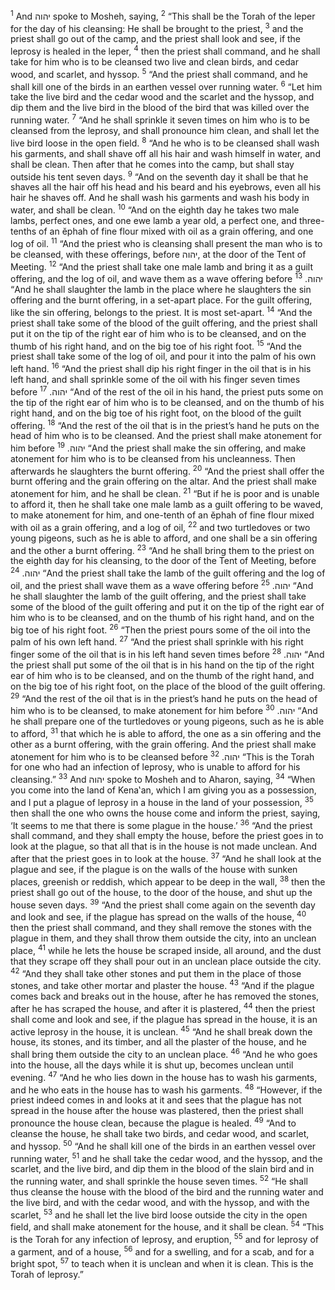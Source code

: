<sup>1</sup> And יהוה spoke to Mosheh, saying,
<sup>2</sup> “This shall be the Torah of the leper for the day of his cleansing: He shall be brought to the priest,
<sup>3</sup> and the priest shall go out of the camp, and the priest shall look and see, if the leprosy is healed in the leper,
<sup>4</sup> then the priest shall command, and he shall take for him who is to be cleansed two live and clean birds, and cedar wood, and scarlet, and hyssop.
<sup>5</sup> “And the priest shall command, and he shall kill one of the birds in an earthen vessel over running water.
<sup>6</sup> “Let him take the live bird and the cedar wood and the scarlet and the hyssop, and dip them and the live bird in the blood of the bird that was killed over the running water.
<sup>7</sup> “And he shall sprinkle it seven times on him who is to be cleansed from the leprosy, and shall pronounce him clean, and shall let the live bird loose in the open field.
<sup>8</sup> “And he who is to be cleansed shall wash his garments, and shall shave off all his hair and wash himself in water, and shall be clean. Then after that he comes into the camp, but shall stay outside his tent seven days.
<sup>9</sup> “And on the seventh day it shall be that he shaves all the hair off his head and his beard and his eyebrows, even all his hair he shaves off. And he shall wash his garments and wash his body in water, and shall be clean.
<sup>10</sup> “And on the eighth day he takes two male lambs, perfect ones, and one ewe lamb a year old, a perfect one, and three-tenths of an ĕphah of fine flour mixed with oil as a grain offering, and one log of oil.
<sup>11</sup> “And the priest who is cleansing shall present the man who is to be cleansed, with these offerings, before יהוה, at the door of the Tent of Meeting.
<sup>12</sup> “And the priest shall take one male lamb and bring it as a guilt offering, and the log of oil, and wave them as a wave offering before יהוה.
<sup>13</sup> “And he shall slaughter the lamb in the place where he slaughters the sin offering and the burnt offering, in a set-apart place. For the guilt offering, like the sin offering, belongs to the priest. It is most set-apart.
<sup>14</sup> “And the priest shall take some of the blood of the guilt offering, and the priest shall put it on the tip of the right ear of him who is to be cleansed, and on the thumb of his right hand, and on the big toe of his right foot.
<sup>15</sup> “And the priest shall take some of the log of oil, and pour it into the palm of his own left hand.
<sup>16</sup> “And the priest shall dip his right finger in the oil that is in his left hand, and shall sprinkle some of the oil with his finger seven times before יהוה.
<sup>17</sup> “And of the rest of the oil in his hand, the priest puts some on the tip of the right ear of him who is to be cleansed, and on the thumb of his right hand, and on the big toe of his right foot, on the blood of the guilt offering.
<sup>18</sup> “And the rest of the oil that is in the priest’s hand he puts on the head of him who is to be cleansed. And the priest shall make atonement for him before יהוה.
<sup>19</sup> “And the priest shall make the sin offering, and make atonement for him who is to be cleansed from his uncleanness. Then afterwards he slaughters the burnt offering.
<sup>20</sup> “And the priest shall offer the burnt offering and the grain offering on the altar. And the priest shall make atonement for him, and he shall be clean.
<sup>21</sup> “But if he is poor and is unable to afford it, then he shall take one male lamb as a guilt offering to be waved, to make atonement for him, and one-tenth of an ĕphah of fine flour mixed with oil as a grain offering, and a log of oil,
<sup>22</sup> and two turtledoves or two young pigeons, such as he is able to afford, and one shall be a sin offering and the other a burnt offering.
<sup>23</sup> “And he shall bring them to the priest on the eighth day for his cleansing, to the door of the Tent of Meeting, before יהוה.
<sup>24</sup> “And the priest shall take the lamb of the guilt offering and the log of oil, and the priest shall wave them as a wave offering before יהוה.
<sup>25</sup> “And he shall slaughter the lamb of the guilt offering, and the priest shall take some of the blood of the guilt offering and put it on the tip of the right ear of him who is to be cleansed, and on the thumb of his right hand, and on the big toe of his right foot.
<sup>26</sup> “Then the priest pours some of the oil into the palm of his own left hand.
<sup>27</sup> “And the priest shall sprinkle with his right finger some of the oil that is in his left hand seven times before יהוה.
<sup>28</sup> “And the priest shall put some of the oil that is in his hand on the tip of the right ear of him who is to be cleansed, and on the thumb of the right hand, and on the big toe of his right foot, on the place of the blood of the guilt offering.
<sup>29</sup> “And the rest of the oil that is in the priest’s hand he puts on the head of him who is to be cleansed, to make atonement for him before יהוה.
<sup>30</sup> “And he shall prepare one of the turtledoves or young pigeons, such as he is able to afford,
<sup>31</sup> that which he is able to afford, the one as a sin offering and the other as a burnt offering, with the grain offering. And the priest shall make atonement for him who is to be cleansed before יהוה.
<sup>32</sup> “This is the Torah for one who had an infection of leprosy, who is unable to afford for his cleansing.”
<sup>33</sup> And יהוה spoke to Mosheh and to Aharon, saying,
<sup>34</sup> “When you come into the land of Kena‛an, which I am giving you as a possession, and I put a plague of leprosy in a house in the land of your possession,
<sup>35</sup> then shall the one who owns the house come and inform the priest, saying, ‘It seems to me that there is some plague in the house.’
<sup>36</sup> “And the priest shall command, and they shall empty the house, before the priest goes in to look at the plague, so that all that is in the house is not made unclean. And after that the priest goes in to look at the house.
<sup>37</sup> “And he shall look at the plague and see, if the plague is on the walls of the house with sunken places, greenish or reddish, which appear to be deep in the wall,
<sup>38</sup> then the priest shall go out of the house, to the door of the house, and shut up the house seven days.
<sup>39</sup> “And the priest shall come again on the seventh day and look and see, if the plague has spread on the walls of the house,
<sup>40</sup> then the priest shall command, and they shall remove the stones with the plague in them, and they shall throw them outside the city, into an unclean place,
<sup>41</sup> while he lets the house be scraped inside, all around, and the dust that they scrape off they shall pour out in an unclean place outside the city.
<sup>42</sup> “And they shall take other stones and put them in the place of those stones, and take other mortar and plaster the house.
<sup>43</sup> “And if the plague comes back and breaks out in the house, after he has removed the stones, after he has scraped the house, and after it is plastered,
<sup>44</sup> then the priest shall come and look and see, if the plague has spread in the house, it is an active leprosy in the house, it is unclean.
<sup>45</sup> “And he shall break down the house, its stones, and its timber, and all the plaster of the house, and he shall bring them outside the city to an unclean place.
<sup>46</sup> “And he who goes into the house, all the days while it is shut up, becomes unclean until evening.
<sup>47</sup> “And he who lies down in the house has to wash his garments, and he who eats in the house has to wash his garments.
<sup>48</sup> “However, if the priest indeed comes in and looks at it and sees that the plague has not spread in the house after the house was plastered, then the priest shall pronounce the house clean, because the plague is healed.
<sup>49</sup> “And to cleanse the house, he shall take two birds, and cedar wood, and scarlet, and hyssop.
<sup>50</sup> “And he shall kill one of the birds in an earthen vessel over running water,
<sup>51</sup> and he shall take the cedar wood, and the hyssop, and the scarlet, and the live bird, and dip them in the blood of the slain bird and in the running water, and shall sprinkle the house seven times.
<sup>52</sup> “He shall thus cleanse the house with the blood of the bird and the running water and the live bird, and with the cedar wood, and with the hyssop, and with the scarlet,
<sup>53</sup> and he shall let the live bird loose outside the city in the open field, and shall make atonement for the house, and it shall be clean.
<sup>54</sup> “This is the Torah for any infection of leprosy, and eruption,
<sup>55</sup> and for leprosy of a garment, and of a house,
<sup>56</sup> and for a swelling, and for a scab, and for a bright spot,
<sup>57</sup> to teach when it is unclean and when it is clean. This is the Torah of leprosy.”
